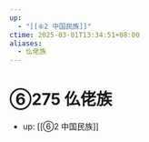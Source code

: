 ```yaml
---
up:
  - "[[⑥2 中国民族]]"
ctime: 2025-03-01T13:34:51+08:00
aliases:
  - 仫佬族
---
```


# ⑥275 仫佬族

- up: [[⑥2 中国民族]]

